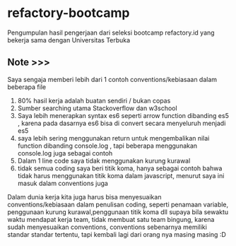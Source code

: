 # refactory-bootcamp
Pengumpulan hasil pengerjaan dari seleksi bootcamp refactory.id yang bekerja sama dengan Universitas Terbuka


## Note >>>
Saya sengaja memberi lebih dari 1 contoh conventions/kebiasaan dalam beberapa file

1. 80% hasil kerja adalah buatan sendiri / bukan copas
2. Sumber searching utama Stackoverflow dan w3school
3. Saya lebih menerapkan syntax es6 seperti arrow function dibanding es5 , karena pada dasarnya es6 bisa di convert secara menyeluruh menjadi es5
4. saya lebih sering menggunakan return untuk mengembalikan nilai function dibanding console.log , tapi beberapa menggunakan console.log juga sebagai contoh
5. Dalam 1 line code saya tidak menggunakan kurung kurawal
6. tidak semua coding saya beri titik koma, hanya sebagai contoh bahwa tidak harus menggunakan titik koma dalam javascript, menurut saya ini masuk dalam conventions juga



Dalam dunia kerja kita juga harus bisa menyesuaikan conventions/kebiasaan dalam penulisan coding, seperti penamaan variable, penggunaan kurung kurawal,penggunaan titik koma dll
supaya bila sewaktu waktu mendapat kerja team, tidak membuat satu team bingung, karena sudah menyesuaikan conventions, conventions sebenarnya memiliki standar standar tertentu, tapi kembali lagi dari orang nya masing masing :D

